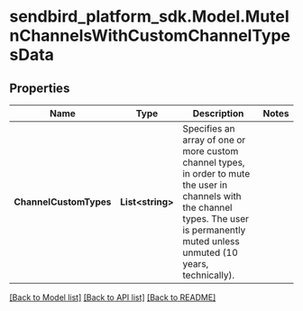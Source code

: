 
# sendbird_platform_sdk.Model.MuteInChannelsWithCustomChannelTypesData

## Properties

Name | Type | Description | Notes
------------ | ------------- | ------------- | -------------
**ChannelCustomTypes** | **List&lt;string&gt;** | Specifies an array of one or more custom channel types, in order to mute the user in channels with the channel types. The user is permanently muted unless unmuted (10 years, technically). | 

[[Back to Model list]](../README.md#documentation-for-models)
[[Back to API list]](../README.md#documentation-for-api-endpoints)
[[Back to README]](../README.md)

